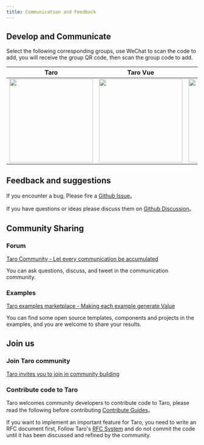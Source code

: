 ```yaml
---
title: Communication and Feedback
---
```


## Develop and Communicate

Select the following corresponding groups, use WeChat to scan the code to add, you will receive the group QR code, then scan the group code to add.

| Taro  | Taro Vue | Taro RN | Taro x NutUI |
| ------ | ------ | ------ | ------ |
| <img src="https://storage.360buyimg.com/taro-resource/Taro-Taro.png" width="220px" /> | <img src="https://storage.360buyimg.com/taro-resource/Taro-Vue.png" width="220px" /> | <img src="https://storage.360buyimg.com/taro-resource/Taro-RN.png" width="220px" /> | <img src="https://storage.360buyimg.com/taro-resource/NutUIxTaro.png" width="220px" /> |

## Feedback and suggestions

 If you encounter a bug, Please fire a [Github Issue](https://nervjs.github.io/taro-issue-helper/)。

If you have questions or ideas please discuss them on [Github Discussion](https://github.com/NervJS/taro/discussions)。

## Community Sharing

### Forum

[Taro Community - Let every communication be accumulated](https://taro-club.jd.com/)

You can ask questions, discuss, and tweet in the communication community.

### Examples

[Taro examples marketplace - Making each example generate Value](https://taro-ext.jd.com/)

You can find some open source templates, components and projects in the examples, and you are welcome to share your results.

## Join us

### Join Taro community

[Taro invites you to join in community building](https://github.com/NervJS/taro/issues/4714)

### Contribute code to Taro

Taro welcomes community developers to contribute code to Taro, please read the following before contributing [Contribute Guides](https://nervjs.github.io/taro/docs/CONTRIBUTING.html)。

If you want to implement an important feature for Taro, you need to write an RFC document first, Follow Taro's [RFC System](https://github.com/NervJS/taro-rfcs) and do not commit the code until it has been discussed and refined by the community.
